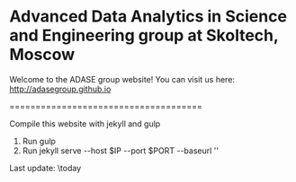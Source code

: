 Advanced Data Analytics in Science and Engineering group at Skoltech, Moscow
=====================================

Welcome to the ADASE group website!
You can visit us here: http://adasegroup.github.io

=====================================

Compile this website with jekyll and gulp
1. Run gulp
2. Run jekyll serve --host $IP --port $PORT --baseurl ''

Last update: \today
